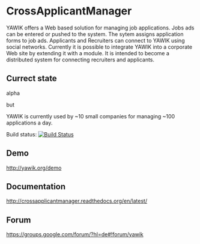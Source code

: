 CrossApplicantManager
=====================

YAWIK offers a Web based solution for managing job applications. Jobs ads can
be entered or pushed to the system. The sytem assigns application forms to job
ads. Applicants and Recruiters can connect to YAWIK using social networks. 
Currently it is possible to integrate YAWIK into a corporate Web site by 
extending it with a module. It is intended to become a distributed system for 
connecting recruiters and applicants.

Currect state
-------------

alpha

but

YAWIK is currently used by ~10 small companies for managing ~100 applications 
a day.

Build status: [![Build Status](https://api.travis-ci.org/cross-solution/CrossApplicantManager.svg)](https://travis-ci.org/cross-solution/CrossApplicantManager)

Demo
----

http://yawik.org/demo

Documentation
-------------

http://crossapplicantmanager.readthedocs.org/en/latest/

Forum
-----

https://groups.google.com/forum/?hl=de#!forum/yawik
